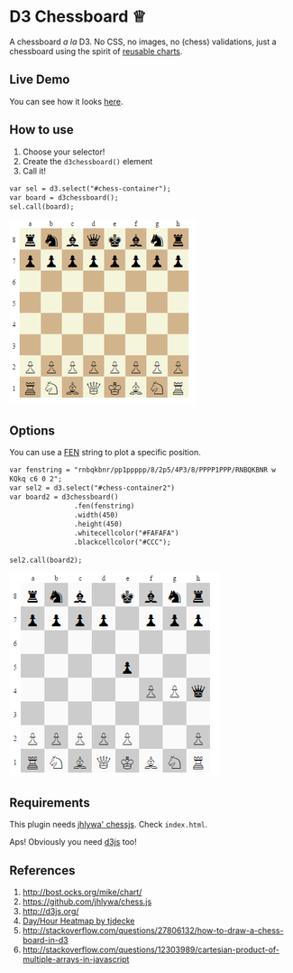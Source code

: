 # D3 Chessboard ♕

A chessboard *a la* D3. No CSS, no images, no (chess) validations, just a chessboard 
using the spirit of [reusable charts](http://bost.ocks.org/mike/chart/).

## Live Demo

You can see how it looks [here](https://rawgit.com/jbkunst/vizs/master/d3-chessboard/index.html).

## How to use

1. Choose your selector!
2. Create the `d3chessboard()` element
3. Call it!

```
var sel = d3.select("#chess-container");
var board = d3chessboard();
sel.call(board);
```

![](images/screenshot_1.png)

## Options

You can use a [FEN](https://en.wikipedia.org/wiki/Forsyth%E2%80%93Edwards_Notation) string to plot a specific position.
```
var fenstring = "rnbqkbnr/pp1ppppp/8/2p5/4P3/8/PPPP1PPP/RNBQKBNR w KQkq c6 0 2";
var sel2 = d3.select("#chess-container2")
var board2 = d3chessboard()
				.fen(fenstring)
				.width(450)
				.height(450)
				.whitecellcolor("#FAFAFA")
				.blackcellcolor("#CCC");

sel2.call(board2);
```
![](images/screenshot_2.png)

## Requirements

This plugin needs [jhlywa' chessjs](https://github.com/jhlywa/chess.js). Check `index.html`.

Aps! Obviously you need [d3js](http://d3js.org/) too!

## References

1. http://bost.ocks.org/mike/chart/
2. https://github.com/jhlywa/chess.js
3. http://d3js.org/
4. [Day/Hour Heatmap by tjdecke](http://bl.ocks.org/tjdecke/5558084)
5. http://stackoverflow.com/questions/27806132/how-to-draw-a-chess-board-in-d3
6. http://stackoverflow.com/questions/12303989/cartesian-product-of-multiple-arrays-in-javascript
